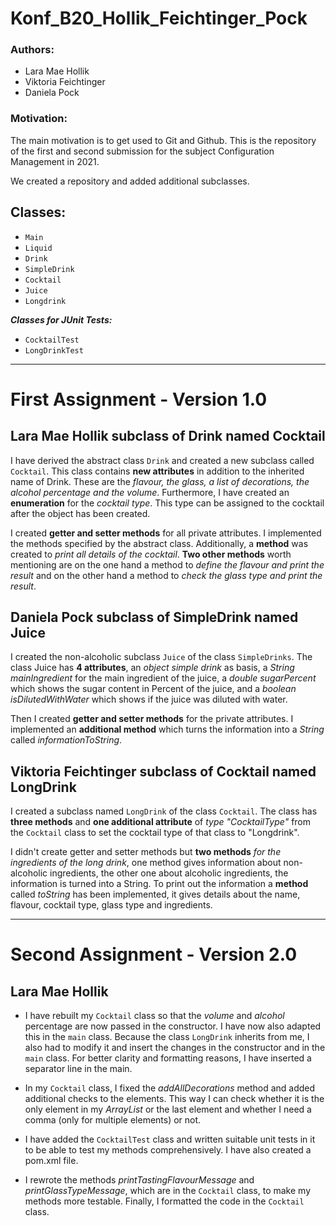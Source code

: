 # Konf_B20_Hollik_Feichtinger_Pock
### Authors: 
- Lara Mae Hollik
- Viktoria Feichtinger
- Daniela Pock

### Motivation:
The main motivation is to get used to Git and Github. This is the repository of the first and second submission 
for the subject Configuration Management in 2021.

We created a repository and added additional subclasses. 

## Classes:
- `Main`
- `Liquid`
- `Drink`
- `SimpleDrink`
- `Cocktail`
- `Juice`
- `Longdrink`

***Classes for JUnit Tests:***
- `CocktailTest`
- `LongDrinkTest`
___

# First Assignment - Version 1.0
## Lara Mae Hollik subclass of Drink named Cocktail
I have derived the abstract class `Drink` and created a new subclass called `Cocktail`. This class contains **new attributes** 
in addition to the inherited name of Drink. These are the *flavour, the glass, a list of decorations, the alcohol 
percentage and the volume*.
Furthermore, I have created an **enumeration** for the *cocktail type*. This type can be assigned to the cocktail after the 
object has been created.

I created **getter and setter methods** for all private attributes. I implemented the methods specified by the abstract 
class. Additionally, a **method** was created to *print all details of the cocktail*. **Two other methods** worth mentioning 
are on the one hand a method to *define the flavour and print the result* and on the other hand a method to *check the 
glass type and print the result*.




## Daniela Pock subclass of SimpleDrink named Juice

I created the non-alcoholic subclass `Juice` of the class `SimpleDrinks`. The class Juice has **4 attributes**, an *object 
simple drink* as basis, a *String mainIngredient* for the main ingredient of the juice, a *double sugarPercent* which shows 
the sugar content in Percent of the juice, and a *boolean isDilutedWithWater* which shows if the juice was diluted with water.

Then I created **getter and setter methods** for the private attributes. I implemented an **additional method** which turns the 
information into a *String* called *informationToString*.



## Viktoria Feichtinger subclass of Cocktail named LongDrink
I created a subclass named `LongDrink` of the class `Cocktail`. The class has **three methods** and **one additional attribute** of 
*type "CocktailType"* from the `Cocktail` class to set the cocktail type of that class to "Longdrink". 

I didn't create getter and setter methods but **two methods** *for the ingredients of the long drink*, 
one method gives information about non-alcoholic ingredients, the other one about alcoholic ingredients, 
the information is turned into a String. 
To print out the information a **method** called *toString* has been implemented, it gives details about the name, 
flavour, cocktail type, glass type and ingredients.

___

# Second Assignment - Version 2.0
## Lara Mae Hollik
- I have rebuilt my `Cocktail` class so that the *volume* and *alcohol* percentage are now passed in the constructor. I have 
  now also adapted this in the `main` class. Because the class `LongDrink` inherits from me, I also had to modify it and 
  insert the changes in the constructor and in the `main` class. For better clarity and formatting reasons, I have inserted 
  a separator line in the main. 


- In my `Cocktail` class, I fixed the *addAllDecorations* method and added additional checks to the elements. This way I can 
  check whether it is the only element in my *ArrayList* or the last element and whether I need a comma (only for multiple 
  elements) or not. 
  

- I have added the `CocktailTest` class and written suitable unit tests in it to be able to test my methods comprehensively. 
  I have also created a pom.xml file. 


- I rewrote the methods *printTastingFlavourMessage* and *printGlassTypeMessage*, which are in the `Cocktail` class, to make 
  my methods more testable. Finally, I formatted the code in the `Cocktail` class.
